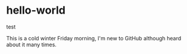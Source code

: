 # hello-world
test

This is a cold winter Friday morning, I'm new to GitHub although heard about it many times.
